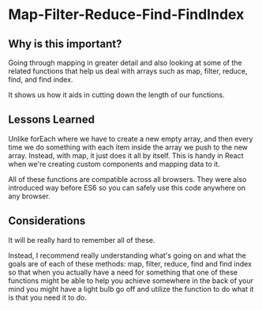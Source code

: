 # Map-Filter-Reduce-Find-FindIndex

## Why is this important?

Going through mapping in greater detail and also looking at some of the related functions
that help us deal with arrays such as map, filter, reduce, find, and find index.

It shows us how it aids in cutting down the length of our functions.

## Lessons Learned

Unlike forEach where we have to create a new empty array, and then every time we do something with each item inside the array we push to the new array. Instead, with map, it just does it all by itself. This is handy in React when we're creating custom components and mapping data to it.

All of these functions are compatible across all browsers. They were also introduced way before ES6 so you can safely use this code anywhere on any browser.

## Considerations

It will be really hard to remember all of these. 

Instead, I recommend really understanding what's going on and what the goals are of each of these methods: map, filter, reduce, find and find index so that when you actually have a need for something that one of these functions might be able to help you achieve somewhere in the back of your mind you might have a light bulb go off and utilize the function to do what it is that you need it to do.

